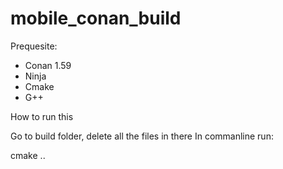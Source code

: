 # mobile_conan_build

Prequesite:
- Conan 1.59
- Ninja
- Cmake
- G++


How to run this

Go to build folder, delete all the files in there
In commanline run:

cmake ..
